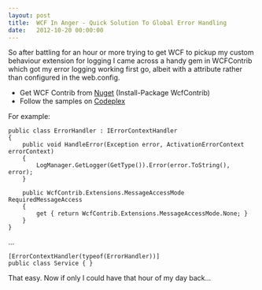 ```yaml
---
layout: post
title:  WCF In Anger - Quick Solution To Global Error Handling
date:   2012-10-20 00:00:00
---
```


So after battling for an hour or more trying to get WCF to pickup my custom behaviour extension for logging I came across a handy gem in WCFContrib which got my error logging working first go, albeit with a attribute rather than configured in the web.config.

* Get WCF Contrib from [Nuget](http://nuget.org/packages/WCFContrib) (Install-Package WcfContrib)
* Follow the samples on [Codeplex](http://wcfcontrib.codeplex.com/SourceControl/changeset/view/52109#224740)

For example:

    public class ErrorHandler : IErrorContextHandler
    {
        public void HandleError(Exception error, ActivationErrorContext errorContext)
        {
            LogManager.GetLogger(GetType()).Error(error.ToString(), error);
        }

        public WcfContrib.Extensions.MessageAccessMode RequiredMessageAccess
        {
            get { return WcfContrib.Extensions.MessageAccessMode.None; }
        }
    }

...

    [ErrorContextHandler(typeof(ErrorHandler))]
    public class Service { }

That easy. Now if only I could have that hour of my day back...

